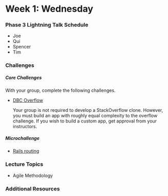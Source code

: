 # Week 1: Wednesday

### Phase 3 Lightning Talk Schedule

- Joe
- Qui
- Spencer
- Tim

### Challenges

##### Core Challenges
With your group, complete the following challenges.

- [DBC Overflow](../../../../overflow-challenge)

  Your group is not required to develop a StackOverflow clone.  However, you must build an app with roughly equal complexity to the overflow challenge.  If you wish to build a custom app, get approval from your instructors.


##### Microchallenge

- [Rails routing](../microchallenges/wk1-d3-rails-routing.md)

### Lecture Topics

- Agile Methodology

### Additional Resources
